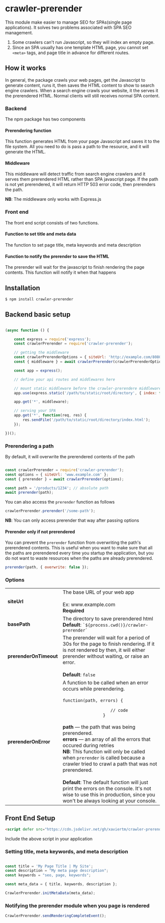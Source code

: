 
# crawler-prerender
This module make easier to manage SEO for SPAs(single page applications). It solves two problems associated with SPA SEO management.  
1. Some crawlers can't run Javascript, so they will index an empty page.
2. Since an SPA usually has one template HTML page, you cannot set ```<meta>``` tags, and page title in advance for different routes.


## How it works
In general, the package crawls your web pages, get the Javascript to generate content, runs it, then saves the HTML content to show to search engine crawlers. When a search engine crawls your website, it the serves it the prerendered HTML. Normal clients will still receives normal SPA content.

### Backend
The npm package has two components

#### Prerendering function
This function generates HTML from your page Javascript and saves it to the file system. All you need to do is pass a path to the resource, and it will generate the HTML.

#### Middleware
This middleware will detect traffic from search engine crawlers and it serves them prerendered HTML rather than SPA javascript page. If the path is not yet prerendered, it will return HTTP 503 error code, then prerenders the path.

**NB**: The middleware only works with Express.js


### Front end
The front end script consists of two functions.

#### Function to set title and meta data
The function to set page title, meta keywords and meta description

#### Function to notify the prerender to save the HTML
The prerender will wait for the javascript to finish rendering the page contents. This function will notify it when that happens


## Installation

```bash
$ npm install crawler-prerender
```

## Backend basic setup
```javascript

(async function () {

	const express = require('express');
	const crawlerPrerender = require('crawler-prerender');

	// getting the middleware
	const crawlerPrerenderOptions = { siteUrl: 'http://example.com/8080' };
	const { middleware } = await crawlerPrerender(crawlerPrerenderOptions);

	const app = express();

	// define your api routes and middlewares here

	// mount static middleware before the crawler-prerendere middleware
	app.use(express.static('/path/to/static/root/directory', { index: false })); // put index: false to avoid issues prerendering the homepage

	app.get('*', middleware);

	// serving your SPA
	app.get('*', function(req, res) {
		res.sendFile('/path/to/static/root/directory/index.html');
	});

})();
```
### Prerendering a path
By default, it will overwrite the prerendered contents of the path
```javascript

const crawlerPrerender = require('crawler-prerender');
const options = { siteUrl: 'www.example.com' };
const { prerender } = await crawlerPrerender(options);

const path = '/products/1234'; // absolute path
await prerender(path);

```

You can also access the ```prerender``` function as follows
```javascript
crawlerPrerender.prerender('/some-path');
```

**NB**: You can only access prerender that way after passing options

#### Prerender only if not prerendered
You can prevent the ```prerender``` function from overwriting the path's prerendered contents. This is useful when you want to make sure that all the paths are prerendered every time you startup the application, but you do not want to waste resources when the paths are already prerendered.

```javascript
prerender(path, { overwrite: false });
``` 

### Options

<table>
	<tr>
		<td><b>siteUrl</b></td>
		<td>
		 	The base URL of your web app
		 	<br><br>
		 	Ex: www.example.com
		 	<br>
		 	<b>Required</b>
		</td>
	</tr>
	<tr>
		<td><b>basePath</b></td>
		<td>
		 	The directory to save prerendered html
		 	<br>
		 	<b>Default</b>: <code>`${process.cwd()}/crawler-prerender`</code>
		</td>
	</tr>
	<tr>
		<td><b>prerenderOnTimeout</b></td>
		<td>
		 	The prerender will wait for a period of 30s for the page to finish rendering. If it is not rendered by then, it will either prerender without waiting, or raise an error.
		 	<br><br>
		 	<b>Default</b>: <code>false</code>
		</td>
	</tr>
	<tr>
		<td><b>prerenderOnError</b></td>
		<td>
			A function to be called when an error occurs while prerendering.<br>
			<br>
			<code>function(path, errors) {
				&#13;
				&nbsp; &nbsp;// code
				&#13;}</code><br>
				<br>
			<b>path</b> — the path that was being prerendered.<br>
			<b>errors</b> — an array of all the errors that occured during retries
			<br>
			<b>NB</b>: This function will only be called when <code>prerender</code> is called because a crawler tried to crawl a path that was not prerendered.
		 	<br><br>
		 	<b>Default</b>: The default function will just print the errors on the console. It's not wise to use this in production, since you won't be always looking at your console.
		</td>
	</tr>
</table>

## Front End Setup

```html
<script defer src="https://cdn.jsdelivr.net/gh/xaviertm/crawler-prerender@v0.1.0/crawler-prerender.min.js"></script>
```

Include the above script in your application

### Setting title, meta keywords, and meta description

```javascript

const title = 'My Page Title | My Site';
const description = "My meta page description";
const keywords = "seo, page, keywords";

const meta_data = { title, keywords, description };

CrawlerPrerender.initMetaData(meta_data);
```

### Notifying the prerender module when you page is rendered
```javascript
CrawlerPrerender.sendRenderingCompleteEvent();
```